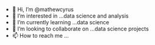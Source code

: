 - 👋 Hi, I’m @mathewcyrus
- 👀 I’m interested in ...data science and analysis
- 🌱 I’m currently learning ...data science
- 💞️ I’m looking to collaborate on ...data science projects
- 📫 How to reach me ...

<!---
mathewcyrus/mathewcyrus is a ✨ special ✨ repository because its `README.md` (this file) appears on your GitHub profile.
You can click the Preview link to take a look at your changes.
--->
